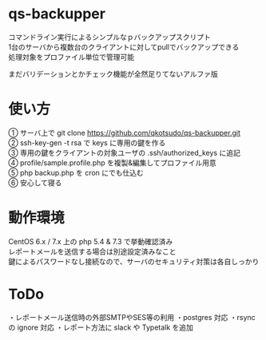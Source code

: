 # qs-backupper
コマンドライン実行によるシンプルなｐバックアップスクリプト  
1台のサーバから複数台のクライアントに対してpullでバックアップできる  
処理対象をプロファイル単位で管理可能  
  
まだバリデーションとかチェック機能が全然足りてないアルファ版  
  
# 使い方
① サーバ上で git clone https://github.com/qkotsudo/qs-backupper.git  
② ssh-key-gen -t rsa で keys に専用の鍵を作る  
③ 専用の鍵をクライアントの対象ユーザの .ssh/authorized_keys に追記  
④ profile/sample.profile.php を複製&編集してプロファイル用意  
⑤ php backup.php を cron にでも仕込む  
⑥ 安心して寝る  
  
# 動作環境
CentOS 6.x / 7.x 上の php 5.4 & 7.3 で挙動確認済み  
レポートメールを送信する場合は別途設定済みなこと  
鍵によるパスワードなし接続なので、サーバのセキュリティ対策は各自しっかり    
  
# ToDo
・レポートメール送信時の外部SMTPやSES等の利用
・postgres 対応
・rsync の ignore 対応
・レポート方法に slack や Typetalk を追加